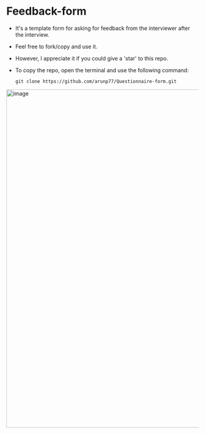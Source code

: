 # Feedback-form

- It's a template form for asking for feedback from the interviewer after the interview.
- Feel free to fork/copy and use it.
- However, I appreciate it if you could give a 'star' to this repo.
- To copy the repo, open the terminal and use the following command:

  `git clone https://github.com/arunp77/Questionnaire-form.git`

<img width="885" alt="image" src="https://github.com/arunsinp/Questionnaire-form/assets/15100077/d12fac53-62b3-4ecc-8ec7-9ab688d08be9">


